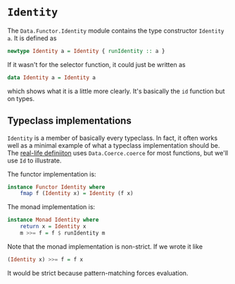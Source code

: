 # `Identity`

The `Data.Functor.Identity` module contains the type constructor `Identity a`.
It is defined as

```hs
newtype Identity a = Identity { runIdentity :: a }
```

If it wasn't for the selector function, it could just be written as

```hs
data Identity a = Identity a
```

which shows what it is a little more clearly.
It's basically the `id` function but on types.

## Typeclass implementations

`Identity` is a member of basically every typeclass.
In fact, it often works well as a minimal example of what a typeclass implementation should be.
The [real-life definiiton](https://downloads.haskell.org/~ghc/latest/docs/html/libraries/base-4.15.0.0/src/Data-Functor-Identity.html#Identity) uses `Data.Coerce.coerce` for most functions, but we'll use `Id` to illustrate.

The functor implementation is:

```hs
instance Functor Identity where
    fmap f (Identity x) = Identity (f x)
```

The monad implementation is:

```hs
instance Monad Identity where
    return x = Identity x
    m >>= f = f $ runIdentity m
```

Note that the monad implementation is non-strict.
If we wrote it like

```hs
(Identity x) >>= f = f x
```

It would be strict because pattern-matching forces evaluation.